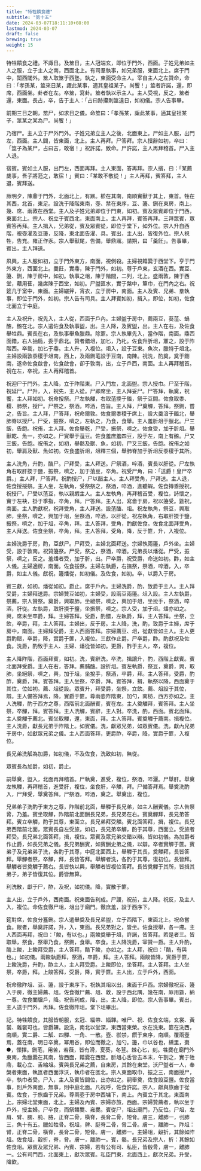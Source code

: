 ```yaml
---
title: "特牲饋食禮"
subtitle: "第十五"
date: 2024-03-07T18:11:10+08:00
lastmod: 2024-03-07
draft: false
brewing: true
weight: 15
---
```


特牲饋食之禮。不諏日。及筮日，主人冠端玄，即位于門外，西面。子姓兄弟如主人之服，立于主人之南，西面北上。有司羣執事，如兄弟服，東面北上。席于門中，闑西閾外。筮人取筮于西塾，執之，東面受命主人。宰自主人之左贊命，命曰：「孝孫某，筮來日某，諏此某事，適其皇祖某子。尚饗！」筮者許諾，還，即席，西面坐。卦者在左。卒筮，寫卦。筮者執以示主人。主人受視，反之，筮者還，東面。長占，卒，告于主人：「占曰跡攥則筮遠日，如初儀。宗人告事畢。

前期三日之朝，筮尸，如求日之儀。命筮曰：「孝孫某，諏此某事，適其皇祖某子，筮某之某為尸。尚饗！」

乃宿尸。主人立于尸外門外。子姓兄弟立主人之後，北面東上。尸如主人服，出門左，西面。主人闢，皆東面，北上。主人再拜。尸答拜。宗人擯辭如初，卒曰：「筮子為某尸，占曰吉，敢宿！」祝許諾，致命。尸許諾，主人再拜稽首。尸入主人退。

宿賓。賓如主人服，出門左，西面再拜。主人東面，答再拜。宗人擯，曰：「某薦歲事，吾子將蒞之，敢宿！」賓曰：「某敢不敬從！」主人再拜，賓答拜，主人退，賓拜送。

厥明夕，陳鼎于門外，北面北上，有鼏。棜在其南，南順實獸于其上，東首。牲在其西，北首，東足。設洗于降階東南，壺、禁在東序，豆、籩、鉶在東房，南上。幾、席、兩敦在西堂。主人及子姓兄弟即位于門東，如初。賓及眾賓即位于門西，東面北上。宗人、祝立于賓西北，東面南上。主人再拜，賓答再拜。三拜眾賓，眾賓答再拜。主人揖入，兄弟從，賓及眾賓從，即位于堂下，如外位。宗人升自西階，視壺濯及豆籩，反降，東北面告濯、具。賓出，主人出，皆復外位。宗人視牲，告充。雍正作豕。宗人舉獸尾，告備，舉鼎鼏。請期，曰「羹飪」。告事畢，賓出，主人拜送。

夙興，主人服如初，立于門外東方，南面，視側殺。主婦視饎爨于西堂下。亨于門外東方，西面北上。羹飪，實鼎，陳于門外，如初。尊于戶東，玄酒在西。實豆、籩、鉶，陳于房中，如初。執事之俎，陳于階間，二列，北上。盛兩敦，陳于西堂，藉用萑，幾席陳于西堂，如初。尸盥匜水，實于槃中，簞巾，在門內之右。祝筵几于室中，東面。主婦纚笄，宵衣，立于房中，南面。主人及賓、兄弟、羣執事，即位于門外，如初。宗人告有司具。主人拜賓如初，揖入，即位，如初，佐食北面立于中庭。

主人及祝升，祝先入，主人從，西面于戶內。主婦盥于房中，薦兩豆，葵菹、蝸醢，醢在北。宗人遣佐食及執事盥，出。主人降，及賓盥，出。主人在右，及佐食舉牲鼎。賓長在右，及執事舉魚臘鼎。除鼏。宗人執畢先入，當作階，南面。鼎西面錯，右人抽扃，委于鼎北。贊者錯俎，加匕，乃朼。佐食升肵俎，鼏之，設于阼階西。卒載，加匕于鼎。主人升，入複位。俎入，設于豆東。魚次，臘特于俎北。主婦設兩敦黍稷于俎南，西上，及兩鉶芼設于豆南，南陳。祝洗，酌奠，奠于鉶南，遂命佐食啟會，佐食啟會，卻于敦南，出，立于戶西，南面。主人再拜稽首。祝在左，卒祝，主人再拜稽首。

祝迎尸于門外。主人降，立于阼階東。尸入門左，北面盥。宗人授巾。尸至于階，祝延尸。尸升，入，祝先，主人從。尸即席坐，主人拜妥尸。尸答拜，執奠，祝饗，主人拜如初。祝命挼祭。尸左執觶，右取菹㨎于醢，祭于豆間。佐食取黍、稷、肺祭，授尸。尸祭之，祭酒，啐酒，告旨。主人拜，尸奠觶，答拜。祭鉶，嘗之，告旨。主人拜，尸答拜，祝命爾敦。佐食爾黍稷于席上，設大羹湆于醢北，舉肺脊以授尸。尸受，振祭，嚌之，左執之，乃食，食舉。主人羞肵俎于臘北。尸三飯，告飽。祝侑，主人拜。佐食舉乾，尸受，振祭，嚌之。佐食受，加于肵俎。舉獸乾、魚一，亦如之。尸實舉于菹豆。佐食羞庶羞四豆，設于左，南上有醢。尸又三飯，告飽。祝侑之，如初，舉骼及獸、魚，如初，尸又三飯，告飽。祝侑之如初，舉肩及獸、魚如初。佐食盛肵俎，俎釋三個，舉肺脊加于肵俎反黍稷于其所。

主人洗角，升酌，酳尸。尸拜受，主人拜送。尸祭酒，啐酒，賓長以肝從。尸左執角右取肝㨎于鹽，振祭，嚌之，加于菹豆，卒角。祝受尸角，曰：「送爵！皇尸卒爵。」主人拜，尸答拜。祝酌授尸，尸以醋主人。主人拜受角，尸拜送。主人退，佐食授挼祭。主人坐，左執角，受祭祭之，祭酒，啐酒，進聽嘏。佐食摶黍授祝，祝授尸。尸受以菹豆，執以親嘏主人。主人左執角，再拜稽首受，複位，詩懷之，實于左袂，掛于季指，卒角，拜。尸答拜。主人出，寫嗇于房，祝以籩受。筵祝，南面。主人酌獻祝，祝拜受角，主人拜送。設菹醢、俎。祝左執角，祭豆，興取肺，坐祭，嚌之，興加于俎，坐祭酒，啐酒，以肝從。祝左執角，右取肝㨎于鹽，振祭，嚌之，加于俎，卒角，拜。主人答拜，受角，酌獻佐食。佐食北面拜受角，主人拜送。佐食坐祭，卒角，拜。主人答拜，受角，降，反于篚，升，入複位。

主婦洗爵于房，酌，亞獻尸。尸拜受，主婦北面拜送。宗婦執兩籩，戶外坐。主婦受，設于敦南。祝贊籩祭。尸受，祭之，祭酒，啐酒。兄弟長以燔從。尸受，振祭，嚌之，反之。羞燔者受，加于肵，出。尸卒爵，祝受爵，命送如初。酢，如主人儀。主婦適房，南面。佐食挼祭。主婦左執爵，右撫祭，祭酒，啐酒，入，卒爵，如主人儀。獻祝，籩燔從，如初儀。及佐食，如初。卒，以爵入于房。

賓三獻，如初。燔從如初。爵止。席于戶內。主婦洗爵，酌，致爵于主人。主人拜受爵，主婦拜送爵。宗婦贊豆如初，主婦受，設兩豆兩籩。俎入設。主人左執爵，祭薦，宗人贊祭。奠爵，興取肺，坐絕祭，嚌之，興加于俎，坐挩手，祭酒，啐酒，肝從。左執爵，取肝㨎于鹽，坐振祭，嚌之。宗人受，加于俎。燔亦如之。興，席末坐卒爵，拜。主婦答拜，受爵，酌醋，左執爵，拜，主人答拜。坐祭，立飲，卒爵，拜，主人答拜。主婦出，反于房。主人降，洗，酌，致爵于主婦，席于房中，南面。主婦拜受爵，主人西面答拜。宗婦薦豆、俎，從獻皆如主人。主人更爵酌醋，卒爵，降，實爵于篚，入複位。三獻作止爵。尸卒爵，酢。酌獻祝及佐食。洗爵，酌致于主人、主婦、燔從皆如初。更爵，酢于主人，卒，複位。

主人降阼階，西面拜賓，如初。洗，賓辭洗。卒洗，揖讓升，酌，西階上獻賓。賓北面拜受爵。主人在右，答拜。薦脯醢。設折俎。賓左執爵，祭豆，奠爵，興，取肺，坐絕祭，嚌之，興，加于俎，坐挩手，祭酒，卒爵，拜。主人答拜，受爵，酌酢，奠爵，拜。賓答拜。主人坐祭，卒爵，拜。賓答拜，揖，執祭以降，西面奠于其位，位如初。薦、俎從設。眾賓升，拜受爵，坐祭，立飲。薦、俎設于其位，辯。主人備答拜焉，降，實爵于篚。尊兩壺阼階東，加勺，南枋，西方亦如之。主人洗觶，酌于西方之尊，西階前北面酬賓，賓在左。主人奠觶拜，賓答拜。主人坐祭，卒觶，拜。賓答拜。主人洗觶，賓辭，主人對。卒洗，酌，西面。賓北面拜。主人奠觶于薦北。賓坐取觶，還，東面，拜。主人答拜。賓奠觶于薦南。揖複位。主人洗爵，獻長兄弟于阼階上。如賓儀。洗，獻眾兄弟，如眾賓儀。洗，獻內兄弟于房中，如獻眾兄弟之儀。主人西面答拜，更爵酢，卒爵，降，實爵于篚，入複位。

長兄弟洗觚為加爵，如初儀，不及佐食，洗致如初，無從。

眾賓長為加爵，如初，爵止。

嗣舉奠，盥入，北面再拜稽首。尸執奠，進受，複位，祭酒，啐灑。尸舉肝。舉奠左執觶，再拜稽首，進受肝，複位，坐食肝，卒觶，拜。尸備答拜焉。舉奠洗酌入，尸拜受，舉奠答拜。尸祭酒，啐酒，奠之。舉奠出，複位。

兄弟弟子洗酌于東方之尊，阼階前北面，舉觶于長兄弟，如主人酬賓儀。宗人告祭脀，乃羞。賓坐取觶，阼階前北面酬長兄弟，長兄弟在右。賓奠觶拜，長兄弟答拜。賓立卒觶，酌于其尊，東面立。長兄弟拜受觶。賓北面答拜，揖，複位。長兄弟西階前北面，眾賓長自左受旅，如初，長兄弟卒觶，酌于其尊，西面立。受旅者拜受。長兄弟北面答拜，揖，複位。眾賓及眾兄弟交錯以辯。皆如初儀。為加爵者作止爵，如長兄弟之儀。長兄弟酬賓，如賓酬史弟之儀，以辯。卒者實觶于篚。賓弟子及兄弟弟子洗，各酌于其尊，中庭北面西上，舉觶于其長，奠觶拜，長皆答拜。舉觶者祭，卒觶，拜，長皆答拜。舉觶者洗，各酌于其尊，復初位。長皆拜。舉觶者皆奠觶于薦右。長皆執以興，舉觶者皆複位答拜。長皆奠觶于其所，皆揖其弟子，弟子皆復其位。爵皆無算。

利洗散，獻于尸，酢，及祝，如初儀。降，實散于篚。

主人出，立于戶外，西南面。祝東面告利成。尸謖，祝前，主人降。祝反，及主人入，複位。命佐食徹尸俎，俎出于廟門。徹庶羞，設于西序下。

筵對席，佐食分簋鉶。宗人遣舉奠及長兄弟盥，立于西階下，東面北上。祝命嘗食。餕者，舉奠許諾，升，入，東面。長兄弟對之，皆坐。佐食授舉，各一膚。主人西面再拜，祝曰：「餕，有以也。」兩餕奠舉于俎，許諾，皆答拜。若是者三。皆取舉，祭食，祭舉乃食，祭鉶，食舉。卒食。主人降洗爵，宰贊一爵。主人升酌，酳上餕，上餕拜受爵，主人答拜，酳下餕，亦如之。主人拜，祝曰：「酳，有與也。」如初儀。兩餕執爵拜，祭酒，卒爵，拜。主人答拜。兩餕皆降，實爵于篚，上餕洗爵，升酌，酢主人，主人拜受爵。上餕即位，坐答拜。主人答拜。主人坐祭，卒爵，拜。上餕答拜，受爵，降，實于篚。主人出，立于戶外，西面。

祝命徹阼俎、豆、籩，設于東序下。祝執其俎以出，東面于戶西。宗婦徹祝豆、籩入于房，徹主婦薦、俎。佐食徹尸薦、俎、敦，設于西北隅，幾在南，厞用筵，納一尊。佐食闔牖戶，降。祝告利成，降，出。主人降，即位。宗人告事畢。賓出，主人送于門外，再拜。佐食徹阼俎。堂下俎畢出。

記。特牲饋食，其服皆朝服，玄冠、緇帶、緇韠。唯尸、祝、佐食玄端，玄裳、黃裳、雜裳可也，皆爵韠。設洗，南北以堂深，東西當東榮。水在洗東。篚在洗西，南順，實二爵、二觚、四觶、一角、一散。壺、棜禁，饌于東序，南順。覆兩壺焉，蓋在南，明日卒奠，冪用谷，即位而徹之，加勺。籩，巾以谷也，纁里，棗●，慄擇。鉶芼，用苦，若薇，皆有滑，夏葵，冬荁。棘心匕，刻。牲爨在廟門外東南，魚臘爨在其南，皆西面，饎爨在西壁。肵俎心舌皆去本末，午割之，實于牲鼎，載心立、舌縮俎。賓與長兄弟之薦，自東房，其餘在東堂。沃尸盥者一人，奉槃者東面，執匜者西面淳沃，執巾者在匜北。宗人東面取巾，振之三，南面授尸，卒，執巾者受。尸入，主人及賓皆闢位，出亦如之。嗣舉奠，佐食設豆鹽。佐食當事，則戶外南面，無事，則中庭北面。凡祝呼，佐食許諾。宗人，獻與旅齒于從賓。佐食，于旅齒于兄弟。尊兩壺于房中西墉下，南上。內賓立于其北，東面南上。宗婦北堂東面，北上。主婦及內賓、宗婦亦旅，西面。宗婦贊薦者，執以坐于戶外，授主婦。尸卒食，而祭饎爨、雍爨。賓從尸，俎出廟門，乃反位。尸俎，左肩、臂、臑、肫、胳，正脊二骨，橫脊，長脅二骨，短脅。膚三，離肺一，刌肺三，魚十有五。臘如牲骨。祝俎，髀、脡脊二骨，脅二骨。膚一，離肺一。阼俎：臂，正脊二骨，橫脊，長脅二骨，短脅。膚一，離肺一。主婦俎，觳折，其餘如阼俎。佐食俎，觳折，脊，脅。膚一，離肺一。賓，骼。長兄弟及宗人，折：其餘如佐食俎。眾賓及眾兄弟、內賓、宗婦，若有公有司、私臣，皆殽脀，膚一，離肺一。公有司門西，北面東上，獻次眾賓。私臣門東，北面西上，獻次兄弟。升受，降飲。